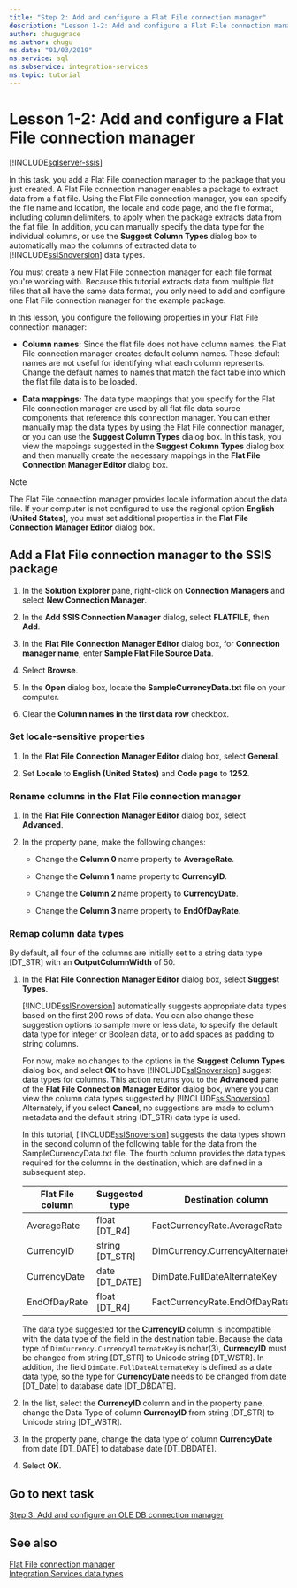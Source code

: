 ```yaml
---
title: "Step 2: Add and configure a Flat File connection manager"
description: "Lesson 1-2: Add and configure a Flat File connection manager"
author: chugugrace
ms.author: chugu
ms.date: "01/03/2019"
ms.service: sql
ms.subservice: integration-services
ms.topic: tutorial
---
```

# Lesson 1-2: Add and configure a Flat File connection manager

[!INCLUDE[sqlserver-ssis](../includes/applies-to-version/sqlserver-ssis.md)]



In this task, you add a Flat File connection manager to the package that you just created. A Flat File connection manager enables a package to extract data from a flat file. Using the Flat File connection manager, you can specify the file name and location, the locale and code page, and the file format, including column delimiters, to apply when the package extracts data from the flat file. In addition, you can manually specify the data type for the individual columns, or use the **Suggest Column Types** dialog box to automatically map the columns of extracted data to [!INCLUDE[ssISnoversion](../includes/ssisnoversion-md.md)] data types.  
  
You must create a new Flat File connection manager for each file format you're working with. Because this tutorial extracts data from multiple flat files that all have the same data format, you only need to add and configure one Flat File connection manager for the example package.  
  
In this lesson, you configure the following properties in your Flat File connection manager:  
  
-   **Column names:** Since the flat file does not have column names, the Flat File connection manager creates default column names. These default names are not useful for identifying what each column represents. Change the default names to names that match the fact table into which the flat file data is to be loaded.  
  
-   **Data mappings:** The data type mappings that you specify for the Flat File connection manager are used by all flat file data source components that reference this connection manager. You can either manually map the data types by using the Flat File connection manager, or you can use the **Suggest Column Types** dialog box. In this task, you view the mappings suggested in the **Suggest Column Types** dialog box and then manually create the necessary mappings in the **Flat File Connection Manager Editor** dialog box.  
  
> [!NOTE]
> The Flat File connection manager provides locale information about the data file. If your computer is not configured to use the regional option **English (United States)**, you must set additional properties in the **Flat File Connection Manager Editor** dialog box.  
  
## Add a Flat File connection manager to the SSIS package  
  
1.  In the **Solution Explorer** pane, right-click on **Connection Managers** and select **New Connection Manager**.
1. In the **Add SSIS Connection Manager** dialog, select **FLATFILE**, then **Add**.
  
2.  In the **Flat File Connection Manager Editor** dialog box, for **Connection manager name**, enter **Sample Flat File Source Data**.  
  
3.  Select **Browse**.  
  
4.  In the **Open** dialog box, locate the **SampleCurrencyData.txt** file on your computer.  
  
5.  Clear the **Column names in the first data row** checkbox.  
  
### Set locale-sensitive properties  
  
1.  In the **Flat File Connection Manager Editor** dialog box, select **General**.  
  
2.  Set **Locale** to **English (United States)** and **Code page** to **1252**.  
  
### Rename columns in the Flat File connection manager  
  
1.  In the **Flat File Connection Manager Editor** dialog box, select **Advanced**.  
  
2.  In the property pane, make the following changes:  
  
    -   Change the **Column 0** name property to **AverageRate**.  
  
    -   Change the **Column 1** name property to **CurrencyID**.  
  
    -   Change the **Column 2** name property to **CurrencyDate**.  
  
    -   Change the **Column 3** name property to **EndOfDayRate**.  
  
### Remap column data types  
  
By default, all four of the columns are initially set to a string data type [DT_STR] with an **OutputColumnWidth** of 50.  

1.  In the **Flat File Connection Manager Editor** dialog box, select **Suggest Types**.  
  
    [!INCLUDE[ssISnoversion](../includes/ssisnoversion-md.md)] automatically suggests appropriate data types based on the first 200 rows of data. You can also change these suggestion options to sample more or less data, to specify the default data type for integer or Boolean data, or to add spaces as padding to string columns.  
  
    For now, make no changes to the options in the **Suggest Column Types** dialog box, and select **OK** to have [!INCLUDE[ssISnoversion](../includes/ssisnoversion-md.md)] suggest data types for columns. This action returns you to the **Advanced** pane of the **Flat File Connection Manager Editor** dialog box, where you can view the column data types suggested by [!INCLUDE[ssISnoversion](../includes/ssisnoversion-md.md)]. Alternately, if you select **Cancel**, no suggestions are made to column metadata and the default string (DT_STR) data type is used.  
  
    In this tutorial, [!INCLUDE[ssISnoversion](../includes/ssisnoversion-md.md)] suggests the data types shown in the second column of the following table for the data from the SampleCurrencyData.txt file. The fourth column provides the data types required for the columns in the destination, which are defined in a subsequent step.  
  
    |Flat File column|Suggested type|Destination column|Destination type|  
    |--------------------|------------------|----------------------|--------------------|  
    |AverageRate|float [DT_R4]|FactCurrencyRate.AverageRate|float|  
    |CurrencyID|string [DT_STR]|DimCurrency.CurrencyAlternateKey|nchar(3)|  
    |CurrencyDate|date [DT_DATE]|DimDate.FullDateAlternateKey|date|  
    |EndOfDayRate|float [DT_R4]|FactCurrencyRate.EndOfDayRate|float|  
  
    The data type suggested for the **CurrencyID** column is incompatible with the data type of the field in the destination table. Because the data type of `DimCurrency.CurrencyAlternateKey` is nchar(3), **CurrencyID** must be changed from string [DT_STR] to Unicode string [DT_WSTR]. In addition, the field `DimDate.FullDateAlternateKey` is defined as a date data type, so the type for **CurrencyDate** needs to be changed from date [DT_Date] to database date [DT_DBDATE].  
  
2.  In the list, select the **CurrencyID** column and in the property pane, change the Data Type of column **CurrencyID** from string [DT_STR] to Unicode string [DT_WSTR].  
  
3.  In the property pane, change the data type of column **CurrencyDate** from date [DT_DATE] to database date [DT_DBDATE].  
  
4.  Select **OK**.  
  
## Go to next task
[Step 3: Add and configure an OLE DB connection manager](../integration-services/lesson-1-3-adding-and-configuring-an-ole-db-connection-manager.md)  
  
## See also  
[Flat File connection manager](../integration-services/connection-manager/flat-file-connection-manager.md)  
[Integration Services data types](../integration-services/data-flow/integration-services-data-types.md)  
  
  
  

